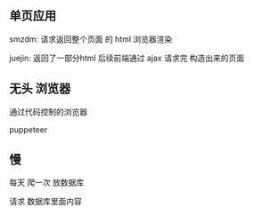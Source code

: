 ## 单页应用

smzdm: 请求返回整个页面 的 html 浏览器渲染

juejin: 返回了一部分html 后续前端通过 ajax 请求完 构造出来的页面

## 无头 浏览器

通过代码控制的浏览器

puppeteer

## 慢
每天 爬一次 放数据库

请求 数据库里面内容